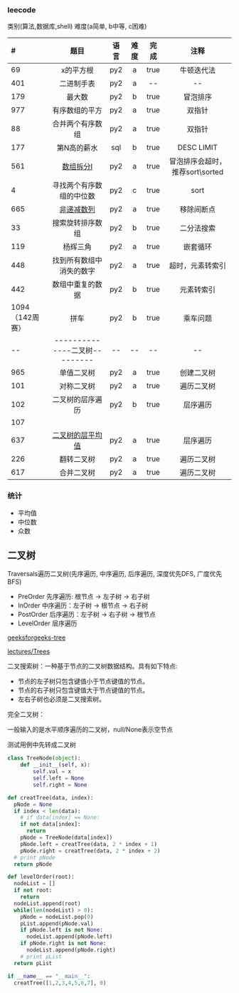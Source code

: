 ### leecode

类别(算法,数据库,shell)
难度(a简单, b中等, c困难)


|#|题目|语言|难度|完成|注释|
|:-|:-:|:-:|:-:|:-:|:-:|
|69|x的平方根|py2|a|true|牛顿迭代法|
|401|二进制手表|py2|a|--|--|
|179|最大数|py2|b|true|冒泡排序|
|977|有序数组的平方|py2|a|true|双指针|
|88|合并两个有序数组|py2|a|true|双指针|
|177| 第N高的薪水|sql|b|true|DESC LIMIT|
|561| [数组拆分I](<https://leetcode-cn.com/problems/array-partition-i/>) |py2|a|true|冒泡排序会超时，推荐sort\sorted|
|4| 寻找两个有序数组的中位数 |py2|c|true|sort|
|665| [非递减数列](https://leetcode-cn.com/problems/non-decreasing-array/) |py2|a|true|移除间断点|
|33| 搜索旋转排序数组 |py2|b|true|二分法搜索|
|119| 杨辉三角 |py2|a|true|嵌套循环|
|448| 找到所有数组中消失的数字 |py2|a|true|超时，元素转索引|
|442| 数组中重复的数据 |py2|b|true|元素转索引|
|1094（142周赛）| 拼车 |py2|b|true|乘车问题|
|--| --------------二叉树--------- |--|--|--|--|
|965| 单值二叉树 |py2|a|true|创建二叉树|
|101| 对称二叉树 |py2|a|true|遍历二叉树|
|102| 二叉树的层序遍历 |py2|b|true|层序遍历|
|107|  |||||
|637| [二叉树的层平均值](https://leetcode-cn.com/problems/average-of-levels-in-binary-tree/) |py2|a|true|层序遍历|
|226| 翻转二叉树 |py2|a|true|遍历二叉树|
|617| 合并二叉树 |py2|a|true|遍历二叉树|

### 统计

- 平均值
- 中位数
- 众数

## 二叉树

Traversals遍历二叉树(先序遍历, 中序遍历, 后序遍历, 深度优先DFS, 广度优先BFS)

- PreOrder 先序遍历: 根节点 -> 左子树 -> 右子树
- InOrder 中序遍历：左子树 -> 根节点 -> 右子树
- PostOrder 后序遍历：左子树 -> 右子树 -> 根节点 
- LevelOrder 层序遍历

[geeksforgeeks-tree](https://www.geeksforgeeks.org/binary-tree-data-structure/)

[lectures/Trees](https://www.cs.cmu.edu/~adamchik/15-121/lectures/Trees/trees.html)



二叉搜索树：一种基于节点的二叉树数据结构。具有如下特点:

- 节点的左子树只包含键值小于节点键值的节点。
- 节点的右子树只包含键值大于节点键值的节点。
- 左右子树也必须是二叉搜索树。



完全二叉树：

一般输入的是水平顺序遍历的二叉树，null/None表示空节点

测试用例中先转成二叉树

```py
class TreeNode(object):
    def __init__(self, x):
        self.val = x
        self.left = None
        self.right = None

def creatTree(data, index):
  pNode = None
  if index < len(data):
    # if data[index] == None:
    if not data[index]:
      return
    pNode = TreeNode(data[index])
    pNode.left = creatTree(data, 2 * index + 1)
    pNode.right = creatTree(data, 2 * index + 2)
  # print pNode
  return pNode

def levelOrder(root):
  nodeList = []
  if not root:
    return
  nodeList.append(root)
  while(len(nodeList) > 0):
    pNode = nodeList.pop(0)
    pList.append(pNode.val)
    if pNode.left is not None:
      nodeList.append(pNode.left)
    if pNode.right is not None:
      nodeList.append(pNode.right)
    # print pList
  return pList

if __name__ == "__main__":
  creatTree([1,2,3,4,5,6,7], 0)
```

